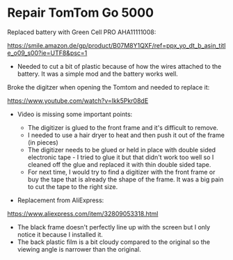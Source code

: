 # Repair TomTom Go 5000

Replaced battery with Green Cell PRO AHA11111008:

https://smile.amazon.de/gp/product/B07M8Y1QXF/ref=ppx_yo_dt_b_asin_title_o09_s00?ie=UTF8&psc=1

* Needed to cut a bit of plastic because of how the wires attached to the battery. It was a simple mod and the battery works well.

Broke the digitzer when opening the Tomtom and needed to replace it:

https://www.youtube.com/watch?v=Ikk5Pkr08dE

* Video is missing some important points:
  
  * The digitizer is glued to the front frame and it's difficult to remove.
  * I needed to use a hair dryer to heat and then push it out of the frame (in pieces)
  * The digitizer needs to be glued or held in place with double sided electronic tape - I tried to glue it but that didn't work too well so I cleaned off the glue and replaced it with thin double sided tape.
  * For next time, I would try to find a digitizer with the front frame or buy the tape that is already the shape of the frame. It was a big pain to cut the tape to the right size.
  
* Replacement from AliExpress:
  
https://www.aliexpress.com/item/32809053318.html

  * The black frame doesn't perfectly line up with the screen but I only notice it because I installed it.
  * The back plastic film is a bit cloudy compared to the original so the viewing angle is narrower than the original.
